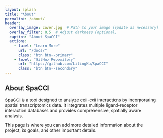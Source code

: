 ```yaml
---
layout: splash
title: "About"
permalink: /about/
header:
  overlay_image: cover.jpg  # Path to your image (update as necessary)
  overlay_filter: 0.5  # Adjust darkness (optional)
  caption: "About SpaCCI"
  actions:
    - label: "Learn More"
      url: "/docs/"
      class: "btn btn--primary"
    - label: "GitHub Repository"
      url: "https://github.com/LitingKu/SpaCCI"
      class: "btn btn--secondary"
---
```


## About SpaCCI

SpaCCI is a tool designed to analyze cell-cell interactions by incorporating spatial transcriptomics data. It integrates multiple ligand-receptor interaction databases and provides comprehensive, spatially aware analysis.

This page is where you can add more detailed information about the project, its goals, and other important details.

